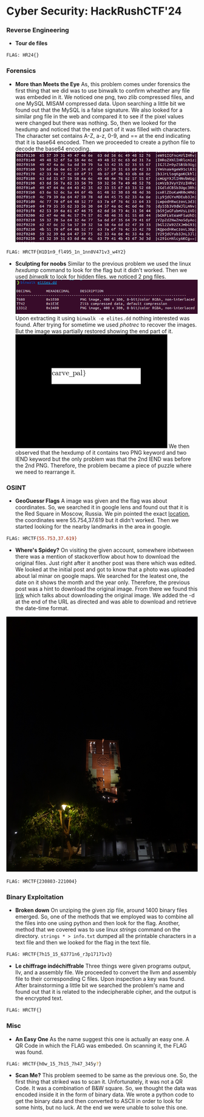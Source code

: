 # Cyber Security: HackRushCTF'24

### Reverse Engineering
- __Tour de files__
```sh
FLAG: HR24{}
```

### Forensics
- __More than Meets the Eye__
As, this problem comes under forensics the first thing that we did was to use binwalk to confirm wheather any file was embeded in it. We noticed one png, two zlib compressed files, and one MySQL MISAM compressed data. Upon searching a little bit we found out that the MySQL is a false signature. We also looked for a similar png file in the web and compared it to see if the pixel values were changed but there was nothing. So, then we looked for the hexdump and noticed that the end part of it was filled with characters. The character set contains A-Z, a-z, 0-9, and == at the end indicating that it is base64 encoded. Then we proceeded to create a python file to decode the base64 encoding.
![alt text](./Forensics/more_than_meets_the_eye/hex_dump.png)
```sh
FLAG: HRCTF{H1D1n9_fl495_1n_1nn0V471v3_w4Y2}
```
- __Sculpting for noobs__
Similar to the previous problem we used the linux _hexdump_ command to look for the flag but it didn't worked. Then we used _binwalk_ to look for hidden files. we noticed 2 png files. 
![part of hexdump](./Forensics/Sculpting_for_noobs/binwalk_op.png)
Upon extracting it using ```binwalk -e elites.dd``` nothing interested was found. After trying for sometime we used _photrec_ to recover the images. But the image was partially restored showing the end part of it.
![carve_pal}](./Forensics/Sculpting_for_noobs/recup_dir.1/f0000015.png)
 We then observed that the hexdump of it contains two PNG keyword and two IEND keyword but the only problem was that the 2nd IEND was before the 2nd PNG. Therefore, the problem became a piece of puzzle where we need to rearrange it.

### OSINT
- __GeoGuessr Flags__
A image was given and the flag was about coordinates. So, we searched it in google lens and found out that it is the Red Square in Moscow, Russia. We pin pointed the exact [location](https://www.google.com/maps/@55.7542066,37.6194264,3a,75y,108.86h,95.79t/data=!3m6!1e1!3m4!1sD6O09ioTLaeO0v2k5GeFlw!2e0!7i13312!8i6656?entry=ttu), the coordinates were 55.754,37.619 but it didn't worked. Then we started looking for the nearby landmarks in the area in google.
```sh
FLAG: HRCTF{55.753,37.619}
```

- __Where's Spidey?__
On visiting the given account, somewhere inbetween there was a mention of stackoverflow about how to download the original files. Just right after it another post was there which was edited. We looked at the initial post and got to know that a photo was uploaded about lal minar on google maps. We searched for the leatest one, the date on it shows the month and the year only. Therefore, the previous post was a hint to download the original image. From there we found this [link](https://stackoverflow.com/questions/54782846/how-to-download-an-original-image-or-video-with-the-baseurl-of-google-photos-api) which talks about downloading the original image. We added the -d at the end of the URL as directed and was able to download and retrieve the date-time format.

![lal_minar](./osint/where's_spidey/20231018_youwonfindithere.jpg)

```sh
FLAG: HRCTF{230803-221004}
```

### Binary Exploitation
- __Broken down__
On unziping the given zip file, around 1400 binary files emerged. So, one of the methods that we employed was to combine all the files into one using python and then look for the flag. Another, method that we covered was to use linux _strings_ command on the directory. ```strings * > info.txt``` dumped all the printable characters in a text file and then we looked for the flag in the text file.
```sh
FLAG: HRCTF{7h15_15_63771n6_r3p17171v3}
```
- __Le chiffrage indéchiffrable__
Three things were given programs output, llv, and a assembly file. We proceeded to convert the llvm and assembly file to their corresponding C files. Upon inspection a key was found. After brainstorming a little bit we searched the problem's name and found out that it is related to the indecipherable cipher, and the output is the encrypted text.

```sh
FLAG: HRCTF{}
```

### Misc
- __An Easy One__
As the name suggest this one is actually an easy one. A QR Code in which the FLAG was embeded. On scanning it, the FLAG was found.

```sh
FLAG: HRCTF{h0w_15_7h15_7h47_345y?}
```

- __Scan Me?__
This problem seemed to be same as the previous one. So, the first thing that striked was to scan it. Unfortunately, it was not a QR Code. It was a combination of B&W square. So, we thought the data was encoded inside it in the form of binary data. We wrote a python code to get the binary data and then converted to ASCII in order to look for some hints, but no luck. At the end we were unable to solve this one.